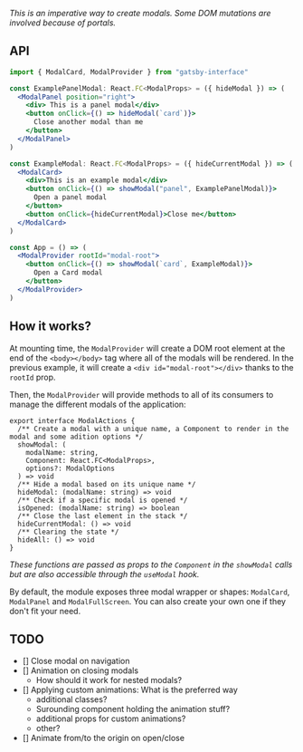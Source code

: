 _This is an imperative way to create modals. Some DOM mutations are involved because of portals._

## API

```jsx
import { ModalCard, ModalProvider } from "gatsby-interface"

const ExamplePanelModal: React.FC<ModalProps> = ({ hideModal }) => (
  <ModalPanel position="right">
    <div> This is a panel modal</div>
    <button onClick={() => hideModal(`card`)}>
      Close another modal than me
    </button>
  </ModalPanel>
)

const ExampleModal: React.FC<ModalProps> = ({ hideCurrentModal }) => (
  <ModalCard>
    <div>This is an example modal</div>
    <button onClick={() => showModal("panel", ExamplePanelModal)}>
      Open a panel modal
    </button>
    <button onClick={hideCurrentModal}>Close me</button>
  </ModalCard>
)

const App = () => (
  <ModalProvider rootId="modal-root">
    <button onClick={() => showModal(`card`, ExampleModal)}>
      Open a Card modal
    </button>
  </ModalProvider>
)
```

## How it works?

At mounting time, the `ModalProvider` will create a DOM root element at the end of the `<body></body>` tag where all of the modals will be rendered. In the previous example, it will create a `<div id="modal-root"></div>` thanks to the `rootId` prop.

Then, the `ModalProvider` will provide methods to all of its consumers to manage the different modals of the application:

```tsx
export interface ModalActions {
  /** Create a modal with a unique name, a Component to render in the modal and some adition options */
  showModal: (
    modalName: string,
    Component: React.FC<ModalProps>,
    options?: ModalOptions
  ) => void
  /** Hide a modal based on its unique name */
  hideModal: (modalName: string) => void
  /** Check if a specific modal is opened */
  isOpened: (modalName: string) => boolean
  /** Close the last element in the stack */
  hideCurrentModal: () => void
  /** Clearing the state */
  hideAll: () => void
}
```

_These functions are passed as props to the `Component` in the `showModal` calls but are also accessible through the `useModal` hook._

By default, the module exposes three modal wrapper or shapes: `ModalCard`, `ModalPanel` and `ModalFullScreen`. You can also create your own one if they don't fit your need.

## TODO

- [] Close modal on navigation
- [] Animation on closing modals
  - How should it work for nested modals?
- [] Applying custom animations: What is the preferred way
  - additional classes?
  - Surounding component holding the animation stuff?
  - additional props for custom animations?
  - other?
- [] Animate from/to the origin on open/close
